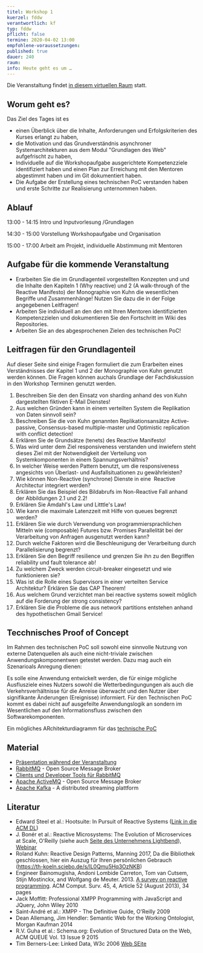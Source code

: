 ```yaml
---
titel: Workshop 1
kuerzel: fddw
verantwortlich: kf
typ: fddw
pflicht: false
termine: 2020-04-02 13:00
empfohlene-voraussetzungen: 
published: true
dauer: 240
raum: 
info: Heute geht es um …
---
```

Die Veranstaltung findet [in diesem virtuellen Raum](https://zoom.us/j/179543606) statt.

## Worum geht es?
Das Ziel des Tages ist es
- einen Überblick über die Inhalte, Anforderungen und Erfolgskriterien des Kurses erlangt zu haben,
- die Motivation und das Grundverständnis asynchroner Systemarchitekturen aus dem Modul "Grundlagen des Web" aufgefrischt zu haben,
- Individuelle auf die Workshopaufgabe ausgerichtete Kompetenzziele identifiziert haben und einen Plan zur Erreichung mit den Mentoren abgestimmt haben und im Git dokumentiert haben.
- Die Aufgabe der Erstellung eines technischen PoC verstanden haben und erste Schritte zur Realisierung unternommen haben.

## Ablauf
13:00 - 14:15 Intro und Inputvorlesung /Grundlagen

14:30 - 15:00 Vorstellung Workshopaufgabe und Organisation

15:00 - 17:00 Arbeit am Projekt, individuelle Abstimmung mit Mentoren

## Aufgabe für die kommende Veranstaltung
- Erarbeiten Sie die im Grundlagenteil vorgestellten Konzepten und und die Inhalte den Kapiteln 1 (Why reactive) und 2 (A walk-through of the Reactive Manifesto) der Monographie von Kuhn die wesentlichen Begriffe und Zusammenhänge! Nutzen Sie dazu die in der Folge angegebenen Leitfragen!
- Arbeiten Sie individuell an den den mit Ihren Mentoren identifizierten Kompetenzzielen und dokumentieren Sie den Fortschritt im Wiki des Repositories.
- Arbeiten Sie an des abgesprochenen Zielen des technischen PoC!

## Leitfragen für den Grundlagenteil
Auf dieser Seite sind einige Fragen formuliert die zum Erarbeiten eines Verständnisses der Kapitel 1 und 2 der Monographie von Kuhn genutzt werden können. Die Fragen können auchals Grundlage der Fachdiskussion in den Workshop Terminen genutzt werden.  
1. Beschreiben Sie den den Einsatz von sharding anhand des von Kuhn dargestellten fiktiven E-Mail Dienstes! 
2. Aus welchen Gründen kann in einem verteilten System die Replikation von Daten sinnvoll sein?
3. Beschreiben Sie die von Kuhn genannten Replikationsansätze Active-passive, Consensus-based multiple-master und Optimistic replication with conflict detection!
4. Erklären Sie de Grundsätze (tenets) des Reactive Manifesto!
5. Was wird unter dem Ziel responsiveness verstanden und inwiefern steht dieses Ziel mit der Notwendigkeit der Verteilung von Systemkomponenten in einem Spannungsverhältnis?
6. In welcher Weise werden Pattern benutzt, um die responsiveness angesichts von Überlast- und Ausfallsituationen zu gewährleisten?
7. Wie können Non-Reactive (synchrone) Dienste in eine  Reactive Architectur integriert werden? 
8. Erklären Sie das Beispiel des Bildabrufs im Non-Reactive Fall anhand der Abbildungen 2.1 und 2.2!
9. Erklären Sie Amdahl's Law und Litttle's Law!
9. Wie kann die maximale Latenzzeit mit Hilfe von queues begrenzt werden?
9. Erklären Sie wie durch Verwendung von programmiersprachlichen Mitteln wie (composable) Futures bzw. Promises Parallelität bei der Verarbeitung von Anfragen ausgenutzt werden kann?
9. Durch welche Faktoren wird die Beschleunigung der Verarbeitung durch Parallelisierung begrenzt?
9. Erklären Sie den Begriff resilience und grenzen Sie ihn zu den Begriffen reliability und fault tolerance ab!
9. Zu welchem Zweck werden circuit-breaker eingesetzt und wie funktionieren sie?
9. Was ist die Rolle eines Supervisors in einer verteilten Service Architektur?
Erklären Sie das CAP Theorem!
9. Aus welchem Grund verzichtet man bei reactive systems soweit möglich auf die Forderung der strong consistency?
9. Erklären Sie die Probleme die aus network partitions entstehen anhand des hypothetischen Gmail Service!

## Tecchnisches Proof of Concept
Im Rahmen des technischen PoC soll sowohl eine sinnvolle Nutzung von externe Datenquellen als auch eine nicht-triviale zwischen Anwendungskomponentwen getestet werden. Dazu mag auch ein Szenarioals Anregung dienen:

Es solle eine Anwendung entwickelt werden, die für einige mögliche Ausflusziele eines Nutzers sowohl die Wetterbedingungungen als auch die Verkehrsverhältnisse für die Anreise überwacht und den Nutzer über signifikante Änderungen (Ereignisse) informiert. Für den Technischen PoC kommt es dabei nicht auf ausgefeilte Anwendungslogik an sondern im Wesentlichen auf den Informationsfluss zwischen den Softwarekomponenten. 

Ein mögliches ARchitekturdiagramm für das [technische PoC](https://th-koeln.sciebo.de/s/ZKm6kp2VY40nZ4c)

## Material
- [Präsentation während der Veranstaltung](https://th-koeln.sciebo.de/s/kB6hDZKngecitEE)
- [RabbitMQ](https://www.rabbitmq.com/) - Open Source Message Broker
- [Clients und Developer Tools für RabbitMQ](https://www.rabbitmq.com/devtools.html)
- [Apache ActiveMQ](https://github.com/apache/activemq) - Open Source Message Broker
- [Apache Kafka](http://kafka.apache.org/) - A distributed streaming plattform

## Literatur
- Edward Steel et al.: Hootsuite: In Pursuit of Reactive Systems ([Link in die ACM DL](https://dlnext.acm.org/doi/abs/10.1145/3121437.3131240))
- J. Bonér et al.: Reactive Microsystems: The Evolution of Microservices at Scale, O'Reilly (siehe auch [Seite des Unternehmens Lightbend](https://www.lightbend.com/ebooks/reactive-microsystems-evolution-of-microservices-scalability-oreilly)), [Webinar](https://on.acm.org/c/acm-learning-webinars)
- Roland Kuhn: Reactive Design Patterns, Manning 2017, Da die Bibliothek geschlossen, hier ein Auszug für Ihren persönlichen Gebrauch (https://th-koeln.sciebo.de/s/lL0Qmu5Hq3OzNKB)
- Engineer Bainomugisha, Andoni Lombide Carreton, Tom van Cutsem, Stijn Mostinckx, and Wolfgang de Meuter. 2013. [A survey on reactive programming](http://dx.doi.org/10.1145/2501654.2501666). ACM Comput. Surv. 45, 4, Article 52 (August 2013), 34 pages
- Jack Moffitt: Professional XMPP Programming with JavaScript and JQuery, John Wiley 2010
- Saint-André et al.: XMPP - The Definitive Guide, O'Reilly 2009
- Dean Allemang, Jim Hendler: Semantic Web for the Working Ontologist, Morgan Kaufman 2014
- R.V. Guha et al.: Schema.org: Evolution of Structured Data on the Web, ACM QUEUE Vol. 13 Issue 9 2015
- Tim Berners-Lee: Linked Data, W3c 2006 [Web SEite](https://www.w3.org/DesignIssues/LinkedData)
